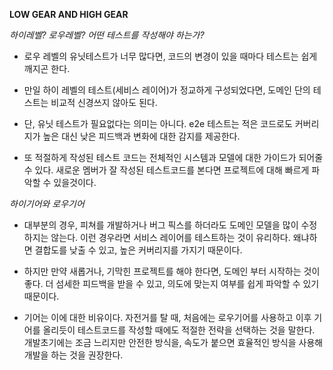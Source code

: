 **LOW GEAR AND HIGH GEAR**

*하이레벨? 로우레벨? 어떤 테스트를 작성해야 하는가?*

- 로우 레벨의 유닛테스트가 너무 많다면, 코드의 변경이 있을 때마다 테스트는 쉽게 깨지곤 한다.


- 만일 하이 레벨의 테스트(세비스 레이어)가 정교하게 구성되었다면, 도메인 단의 테스트는 비교적 신경쓰지 않아도 된다.


- 단, 유닛 테스트가 필요없다는 의미는 아니다. e2e 테스트는 적은 코드로도 커버리지가 높은 대신 낮은 피드백과 변화에 대한 감지를 제공한다.


- 또 적절하게 작성된 테스트 코드는 전체적인 시스템과 모델에 대한 가이드가 되어줄 수 있다. 새로운 멤버가 잘 작성된 테스트코드를 본다면 프로젝트에 대해 빠르게 파악할 수 있을것이다.

*하이기어와 로우기어*

- 대부분의 경우, 피쳐를 개발하거나 버그 픽스를 하더라도 도메인 모델을 많이 수정하지는 않는다. 이런 경우라면 서비스 레이어를 테스트하는 것이 유리하다. 왜냐하면 결합도를 낮출 수 있고, 높은 커버리지를 가지기 때문이다.


- 하지만 만약 새롭거나, 기막힌 프로젝트를 해야 한다면, 도메인 부터 시작하는 것이 좋다. 더 섬세한 피드백을 받을 수 있고, 의도에 맞는지 여부를 쉽게 파악할 수 있기 때문이다.


- 기어는 이에 대한 비유이다. 자전거를 탈 때, 처음에는 로우기어를 사용하고 이후 기어를 올리듯이 테스트코드를 작성할 때에도 적절한 전략을 선택하는 것을 말한다. 개발초기에는 조금 느리지만 안전한 방식을, 속도가 붙으면 효율적인 방식을 사용해 개발을 하는 것을 권장한다.